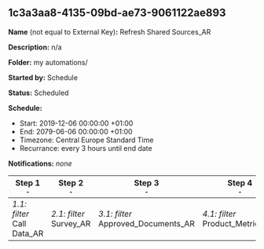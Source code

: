 ## 1c3a3aa8-4135-09bd-ae73-9061122ae893

**Name** (not equal to External Key)**:** Refresh Shared Sources_AR

**Description:** n/a

**Folder:** my automations/

**Started by:** Schedule

**Status:** Scheduled

**Schedule:**

* Start: 2019-12-06 00:00:00 +01:00
* End: 2079-06-06 00:00:00 +01:00
* Timezone: Central Europe Standard Time
* Recurrance: every 3 hours until end date

**Notifications:** _none_


| Step 1<br>_<small>-</small>_ | Step 2<br>_<small>-</small>_ | Step 3<br>_<small>-</small>_ | Step 4<br>_<small>-</small>_ |
| --- | --- | --- | --- |
| _1.1: filter_<br>Call Data_AR | _2.1: filter_<br>Survey_AR | _3.1: filter_<br>Approved_Documents_AR | _4.1: filter_<br>Product_Metrics_AR |
